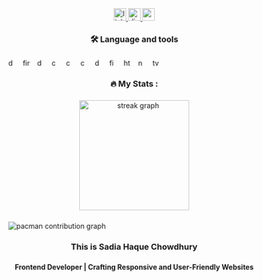 <div align="center">
  <a href="https://www.linkedin.com/in/sadia-haque-chowdhury/" target="_blank">
    <img src="https://img.shields.io/static/v1?message=LinkedIn&logo=linkedin&label=&color=0077B5&logoColor=white&labelColor=&style=for-the-badge" height="25" alt="linkedin logo"  />
  </a>
  <a href="sadiahaquechowdhury" target="_blank">
    <img src="https://img.shields.io/static/v1?message=Discord&logo=discord&label=&color=7289DA&logoColor=white&labelColor=&style=for-the-badge" height="25" alt="discord logo"  />
  </a>
  <a href="sadiachowdhury266@gmail.com" target="_blank">
    <img src="https://img.shields.io/static/v1?message=Gmail&logo=gmail&label=&color=D14836&logoColor=white&labelColor=&style=for-the-badge" height="25" alt="gmail logo"  />
  </a>
</div>

###

<h3 align="center">🛠 Language and tools</h3>

###

<div align="left">
  <img src="https://cdn.jsdelivr.net/gh/devicons/devicon/icons/dot-net/dot-net-original.svg" height="14" alt="dot-net logo"  />
  <img width="7" />
  <img src="https://cdn.jsdelivr.net/gh/devicons/devicon/icons/firebase/firebase-plain.svg" height="14" alt="firebase logo"  />
  <img width="7" />
  <img src="https://cdn.jsdelivr.net/gh/devicons/devicon/icons/docker/docker-original.svg" height="14" alt="docker logo"  />
  <img width="7" />
  <img src="https://cdn.jsdelivr.net/gh/devicons/devicon/icons/c/c-original.svg" height="14" alt="c logo"  />
  <img width="7" />
  <img src="https://cdn.jsdelivr.net/gh/devicons/devicon/icons/csharp/csharp-original.svg" height="14" alt="csharp logo"  />
  <img width="7" />
  <img src="https://cdn.jsdelivr.net/gh/devicons/devicon/icons/css3/css3-original.svg" height="14" alt="css3 logo"  />
  <img width="7" />
  <img src="https://cdn.jsdelivr.net/gh/devicons/devicon/icons/dotnetcore/dotnetcore-original.svg" height="14" alt="dotnetcore logo"  />
  <img width="7" />
  <img src="https://cdn.jsdelivr.net/gh/devicons/devicon/icons/figma/figma-original.svg" height="14" alt="figma logo"  />
  <img width="7" />
  <img src="https://cdn.jsdelivr.net/gh/devicons/devicon/icons/html5/html5-original.svg" height="14" alt="html5 logo"  />
  <img width="7" />
  <img src="https://cdn.jsdelivr.net/gh/devicons/devicon/icons/nodejs/nodejs-original.svg" height="14" alt="nodejs logo"  />
  <img width="7" />
  <img src="https://cdn.jsdelivr.net/gh/devicons/devicon/icons/typescript/typescript-original.svg" height="14" alt="typescript logo"  />
</div>

###

<h3 align="center">🔥   My Stats :</h3>

###

<div align="center">
  <img src="https://streak-stats.demolab.com?user=Sadia-Chowdhury&locale=en&mode=daily&theme=dark&hide_border=false&border_radius=5&order=3" height="220" alt="streak graph"  />
</div>

###

<picture>
  <source media="(prefers-color-scheme: dark)" srcset="https://raw.githubusercontent.com/Sadia-Chowdhury/Sadia-Chowdhury/output/pacman-contribution-graph-dark.svg">
  <source media="(prefers-color-scheme: light)" srcset="https://raw.githubusercontent.com/Sadia-Chowdhury/Sadia-Chowdhury/output/pacman-contribution-graph.svg">
  <img alt="pacman contribution graph" src="https://raw.githubusercontent.com/Sadia-Chowdhury/Sadia-Chowdhury/output/pacman-contribution-graph.svg">
</picture>

###

<h3 align="center">This is Sadia Haque Chowdhury</h3>

###

<h4 align="center">Frontend Developer | Crafting Responsive and User-Friendly Websites</h4>

###

